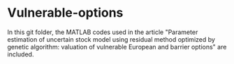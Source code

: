 # Vulnerable-options
In this git folder, the MATLAB codes used in the article "Parameter estimation of uncertain stock model using residual method optimized by genetic algorithm: valuation of vulnerable European and barrier options" are included.
